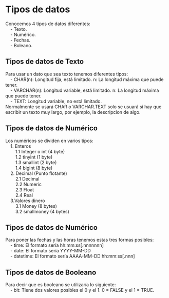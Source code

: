 <h1>Tipos de datos</h1>
Conocemos 4 tipos de datos diferentes:<br/>
&nbsp;&nbsp;&nbsp;&nbsp;- Texto.<br/>
&nbsp;&nbsp;&nbsp;&nbsp;- Numérico.<br/>
&nbsp;&nbsp;&nbsp;&nbsp;- Fechas.<br/>
&nbsp;&nbsp;&nbsp;&nbsp;- Boleano.<br/>
<h2>Tipos de datos de Texto</h2>
Para usar un dato que sea texto tenemos diferentes tipos:<br/>
&nbsp;&nbsp;&nbsp;&nbsp;- CHAR(n): Longitud fija, está limitado. n: La longitud máxima que puede tener.<br/>
&nbsp;&nbsp;&nbsp;&nbsp;- VARCHAR(n): Longitud variable, está limitado. n: La longitud máxima que puede tener.<br/>
&nbsp;&nbsp;&nbsp;&nbsp;- TEXT: Longitud variable, no está limitado.<br/>
Normalmente se usará CHAR o VARCHAR.TEXT solo se usuará si hay que escribir un texto muy largo, por ejemplo, la descripcion de algo.<br/>
<h2>Tipos de datos de Numérico</h2>
Los numéricos se dividen en varios tipos:<br/>
&nbsp;&nbsp;&nbsp;&nbsp;1. Enteros<br/>
&nbsp;&nbsp;&nbsp;&nbsp;&nbsp;&nbsp;&nbsp;&nbsp;1.1 Integer o int (4 byte)<br/>
&nbsp;&nbsp;&nbsp;&nbsp;&nbsp;&nbsp;&nbsp;&nbsp;1.2 tinyint (1 byte)<br/>
&nbsp;&nbsp;&nbsp;&nbsp;&nbsp;&nbsp;&nbsp;&nbsp;1.3 smallint (2 byte)<br/>
&nbsp;&nbsp;&nbsp;&nbsp;&nbsp;&nbsp;&nbsp;&nbsp;1.4 bigint (8 byte)<br/>
&nbsp;&nbsp;&nbsp;&nbsp;2. Decimal (Punto flotante)<br/>
&nbsp;&nbsp;&nbsp;&nbsp;&nbsp;&nbsp;&nbsp;&nbsp;2.1 Decimal<br/>
&nbsp;&nbsp;&nbsp;&nbsp;&nbsp;&nbsp;&nbsp;&nbsp;2.2 Numeric<br/>
&nbsp;&nbsp;&nbsp;&nbsp;&nbsp;&nbsp;&nbsp;&nbsp;2.3 Float<br/>
&nbsp;&nbsp;&nbsp;&nbsp;&nbsp;&nbsp;&nbsp;&nbsp;2.4 Real<br/>
&nbsp;&nbsp;&nbsp;&nbsp;3.Valores dinero<br/>
&nbsp;&nbsp;&nbsp;&nbsp;&nbsp;&nbsp;&nbsp;&nbsp;3.1 Money (8 bytes)<br/>
&nbsp;&nbsp;&nbsp;&nbsp;&nbsp;&nbsp;&nbsp;&nbsp;3.2 smallmoney (4 bytes)<br/>
<h2>Tipos de datos de Numérico</h2>
Para poner las fechas y las horas tenemos estas tres formas posibles:<br/>
&nbsp;&nbsp;&nbsp;&nbsp;- time: El formato sería hh:mm:ss[.nnnnnnn]<br/>
&nbsp;&nbsp;&nbsp;&nbsp;- date: El formato sería YYYY-MM-DD<br/>
&nbsp;&nbsp;&nbsp;&nbsp;- datetime: El formato sería AAAA-MM-DD hh:mm:ss[.nnn]<br/>
<h2>Tipos de datos de Booleano</h2>
Para decir que es booleano se utilizaría lo siguiente:<br/>
&nbsp;&nbsp;&nbsp;&nbsp;- bit: Tiene dos valores posibles el 0 y el 1. 0 = FALSE y el 1 = TRUE.<br/>
